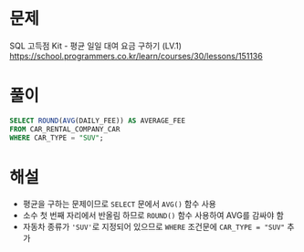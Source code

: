 
# 문제
SQL 고득점 Kit - 평균 일일 대여 요금 구하기 (LV.1)
https://school.programmers.co.kr/learn/courses/30/lessons/151136


# 풀이

```SQL
SELECT ROUND(AVG(DAILY_FEE)) AS AVERAGE_FEE
FROM CAR_RENTAL_COMPANY_CAR 
WHERE CAR_TYPE = "SUV";
```


# 해설
* 평균을 구하는 문제이므로 `SELECT` 문에서 `AVG()`  함수 사용
* 소수 첫 번째 자리에서 반올림 하므로 `ROUND()` 함수 사용하여 AVG를 감싸야 함
* 자동차 종류가 `'SUV'`로 지정되어 있으므로 `WHERE` 조건문에 `CAR_TYPE = "SUV"` 추가